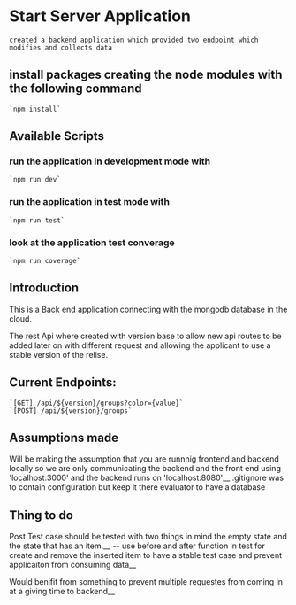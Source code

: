 # Start Server Application

    created a backend application which provided two endpoint which modifies and collects data

## install packages creating the node modules with the following command

    `npm install`

## Available Scripts

### run the application in development mode with
    `npm run dev`

### run the application in test mode with
    `npm run test`

### look at the application test converage
    `npm run coverage`

## Introduction

This is a Back end application connecting with the mongodb database in the cloud.

The rest Api where created with version base to allow new api routes to be added later on with different request and allowing the applicant to use a stable version of the relise.

## Current Endpoints:

    `[GET] /api/${version}/groups?color={value}`
    `[POST] /api/${version}/groups`

## Assumptions made

Will be making the assumption that you are runnnig frontend and backend locally so we are only  communicating the backend and the front end using 'localhost:3000' and the backend runs on 'localhost:8080'__
.gitignore was to contain configuration but keep it there evaluator to have a database

## Thing to do

Post Test case should be tested with two things in mind the empty state and the state that has an item.__
-- use before and after function in test for create and remove the inserted item to have a stable test case and prevent applicaiton from consuming data__

Would benifit from something to prevent multiple requestes from coming in at a giving time to backend__
